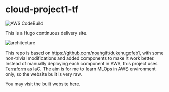 # cloud-project1-tf

![AWS CodeBuild](https://codebuild.us-east-1.amazonaws.com/badges?uuid=eyJlbmNyeXB0ZWREYXRhIjoiQWl0c2pRNi9sMkQ4bFpWRjc0ZG40OXZ3K1E4SjV0bktIdnA4eWF2b1dFUE9rSDVwd2pWOHJJUVZaNFl3NWk3R0IvWURaalU1SldDK29rREp4UmZsT080PSIsIml2UGFyYW1ldGVyU3BlYyI6IjJ2MXNZbGR0N0VqMVYzRzciLCJtYXRlcmlhbFNldFNlcmlhbCI6MX0%3D&branch=main)

This is a Hugo continuous delivery site.

![architecture](https://github.com/mcnuggets-lab/cloud-project1/assets/16054484/5366d72c-2149-43e9-8258-b7eaf6f78118)

This repo is based on https://github.com/noahgift/dukehugofeb1, with some non-trivial modifications and added components to make it work better. Instead of manually deploying each component in AWS, this project uses [Terraform](https://www.terraform.io/) as IaC. The aim is for me to learn MLOps in AWS environment only, so the website built is very raw.

You may visit the built website [here](https://d35tlxwzeti2fd.cloudfront.net).
